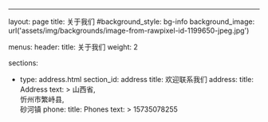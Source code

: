 ---
layout: page
title: 关于我们
#background_style: bg-info
background_image: url('assets/img/backgrounds/image-from-rawpixel-id-1199650-jpeg.jpg')

menus:
  header:
    title: 关于我们
    weight: 2

sections:
- type: address.html
  section_id: address
  title: 欢迎联系我们
  address:
    title: Address
    text: >
      山西省,<br/>
      忻州市繁峙县,<br/>
      砂河镇
  phone:
    title: Phones
    text: >
      15735078255
